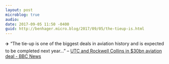 ```yaml
---
layout: post
microblog: true
audio: 
date: 2017-09-05 11:50 -0400
guid: http://benhager.micro.blog/2017/09/05/the-tieup-is.html
---
```

✈️ “The tie-up is one of the biggest deals in aviation history and is expected to be completed next year…” – [UTC and Rockwell Collins in $30bn aviation deal - BBC News](http://www.bbc.com/news/business-41157711)
